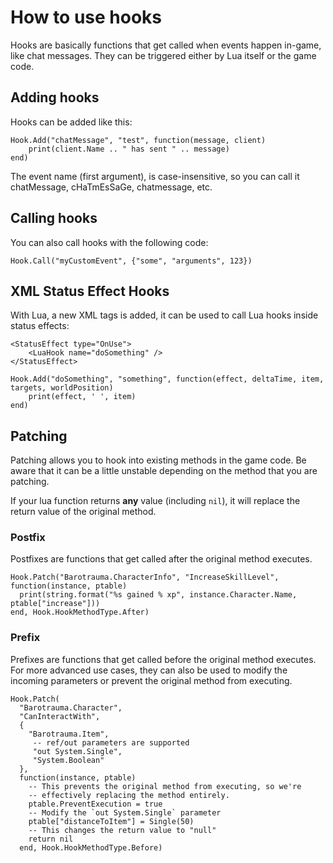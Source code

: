 # How to use hooks

Hooks are basically functions that get called when events happen in-game, like chat messages. They can be triggered either by Lua itself or the game code.

## Adding hooks

Hooks can be added like this:

```
Hook.Add("chatMessage", "test", function(message, client)
    print(client.Name .. " has sent " .. message)
end)
```

The event name (first argument), is case-insensitive, so you can call it chatMessage, cHaTmEsSaGe, chatmessage, etc.

## Calling hooks

You can also call hooks with the following code:

```
Hook.Call("myCustomEvent", {"some", "arguments", 123})
```

## XML Status Effect Hooks

With Lua, a new XML tags is added, it can be used to call Lua hooks inside status effects:

```
<StatusEffect type="OnUse">
    <LuaHook name="doSomething" />
</StatusEffect>
```

```
Hook.Add("doSomething", "something", function(effect, deltaTime, item, targets, worldPosition)
    print(effect, ' ', item)
end)
```

## Patching

Patching allows you to hook into existing methods in the game code.
Be aware that it can be a little unstable depending on the method that you are patching.

If your lua function returns **any** value (including `nil`), it will replace
the return value of the original method.

### Postfix

Postfixes are functions that get called after the original method executes.

```
Hook.Patch("Barotrauma.CharacterInfo", "IncreaseSkillLevel", function(instance, ptable)
  print(string.format("%s gained % xp", instance.Character.Name, ptable["increase"]))
end, Hook.HookMethodType.After)
```

### Prefix

Prefixes are functions that get called before the original method executes.
For more advanced use cases, they can also be used to modify the incoming
parameters or prevent the original method from executing.

```
Hook.Patch(
  "Barotrauma.Character",
  "CanInteractWith",
  {
    "Barotrauma.Item",
     -- ref/out parameters are supported
     "out System.Single",
     "System.Boolean"
  },
  function(instance, ptable)
    -- This prevents the original method from executing, so we're
    -- effectively replacing the method entirely.
    ptable.PreventExecution = true
    -- Modify the `out System.Single` parameter
    ptable["distanceToItem"] = Single(50)
    -- This changes the return value to "null"
    return nil
  end, Hook.HookMethodType.Before)
```
